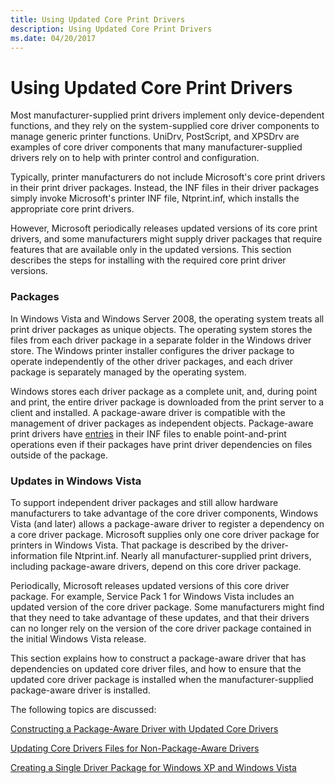 ```yaml
---
title: Using Updated Core Print Drivers
description: Using Updated Core Print Drivers
ms.date: 04/20/2017
---
```


# Using Updated Core Print Drivers


Most manufacturer-supplied print drivers implement only device-dependent functions, and they rely on the system-supplied core driver components to manage generic printer functions. UniDrv, PostScript, and XPSDrv are examples of core driver components that many manufacturer-supplied drivers rely on to help with printer control and configuration.

Typically, printer manufacturers do not include Microsoft's core print drivers in their print driver packages. Instead, the INF files in their driver packages simply invoke Microsoft's printer INF file, Ntprint.inf, which installs the appropriate core print drivers.

However, Microsoft periodically releases updated versions of its core print drivers, and some manufacturers might supply driver packages that require features that are available only in the updated versions. This section describes the steps for installing with the required core print driver versions.

### Packages

In Windows Vista and Windows Server 2008, the operating system treats all print driver packages as unique objects. The operating system stores the files from each driver package in a separate folder in the Windows driver store. The Windows printer installer configures the driver package to operate independently of the other driver packages, and each driver package is separately managed by the operating system.

Windows stores each driver package as a complete unit, and, during point and print, the entire driver package is downloaded from the print server to a client and installed. A package-aware driver is compatible with the management of driver packages as independent objects. Package-aware print drivers have [entries](printer-inf-file-entries.md) in their INF files to enable point-and-print operations even if their packages have print driver dependencies on files outside of the package.

### Updates in Windows Vista

To support independent driver packages and still allow hardware manufacturers to take advantage of the core driver components, Windows Vista (and later) allows a package-aware driver to register a dependency on a core driver package. Microsoft supplies only one core driver package for printers in Windows Vista. That package is described by the driver-information file Ntprint.inf. Nearly all manufacturer-supplied print drivers, including package-aware drivers, depend on this core driver package.

Periodically, Microsoft releases updated versions of this core driver package. For example, Service Pack 1 for Windows Vista includes an updated version of the core driver package. Some manufacturers might find that they need to take advantage of these updates, and that their drivers can no longer rely on the version of the core driver package contained in the initial Windows Vista release.

This section explains how to construct a package-aware driver that has dependencies on updated core driver files, and how to ensure that the updated core driver package is installed when the manufacturer-supplied package-aware driver is installed.

The following topics are discussed:

[Constructing a Package-Aware Driver with Updated Core Drivers](constructing-a-package-aware-driver-with-updated-core-drivers.md)

[Updating Core Drivers Files for Non-Package-Aware Drivers](updating-core-drivers-files-for-non-package-aware-drivers.md)

[Creating a Single Driver Package for Windows XP and Windows Vista](creating-a-single-driver-package-for-windows-xp-and-windows-vista.md)

 

 




